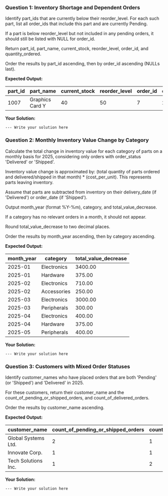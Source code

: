 ### Question 1: Inventory Shortage and Dependent Orders

Identify part_ids that are currently below their reorder_level. For each such part, list all order_ids that include this part and are currently Pending.

If a part is below reorder_level but not included in any pending orders, it should still be listed with NULL for order_id.

Return part_id, part_name, current_stock, reorder_level, order_id, and quantity_ordered.

Order the results by part_id ascending, then by order_id ascending (NULLs last).

**Expected Output:**

| **part_id** | **part_name** | **current_stock** | **reorder_level** | **order_id** | **quantity_ordered** |
| ----------------- | ------------------- | ----------------------- | ----------------------- | ------------------ | -------------------------- |
| 1007              | Graphics Card Y     | 40                      | 50                      | 7                  | 25                         |

**Your Solution:**

```
--- Write your solution here

```

### Question 2: Monthly Inventory Value Change by Category

Calculate the total change in inventory value for each category of parts on a monthly basis for 2025, considering only orders with order_status 'Delivered' or 'Shipped'.

Inventory value change is approximated by: (total quantity of parts ordered and delivered/shipped in that month) * (cost_per_unit). This represents parts leaving inventory.

Assume that parts are subtracted from inventory on their delivery_date (if 'Delivered') or order_date (if 'Shipped').

Output month_year (format %Y-%m), category, and total_value_decrease.

If a category has no relevant orders in a month, it should not appear.

Round total_value_decrease to two decimal places.

Order the results by month_year ascending, then by category ascending.

**Expected Output:**

| **month_year** | **category** | **total_value_decrease** |
| -------------------- | ------------------ | ------------------------------ |
| 2025-01              | Electronics        | 3400.00                        |
| 2025-01              | Hardware           | 375.00                         |
| 2025-02              | Electronics        | 710.00                         |
| 2025-02              | Accessories        | 250.00                         |
| 2025-03              | Electronics        | 3000.00                        |
| 2025-03              | Peripherals        | 300.00                         |
| 2025-04              | Electronics        | 400.00                         |
| 2025-04              | Hardware           | 375.00                         |
| 2025-05              | Peripherals        | 400.00                         |

**Your Solution:**

```
--- Write your solution here

```

### Question 3: Customers with Mixed Order Statuses

Identify customer_names who have placed orders that are both 'Pending' (or 'Shipped') and 'Delivered' in 2025.

For these customers, return their customer_name and the count_of_pending_or_shipped_orders, and count_of_delivered_orders.

Order the results by customer_name ascending.

**Expected Output:**

| **customer_name** | **count_of_pending_or_shipped_orders** | **count_of_delivered_orders** |
| ----------------------- | -------------------------------------------- | ----------------------------------- |
| Global Systems Ltd.     | 2                                            | 1                                   |
| Innovate Corp.          | 1                                            | 1                                   |
| Tech Solutions Inc.     | 1                                            | 2                                   |

**Your Solution:**

```
--- Write your solution here

```
